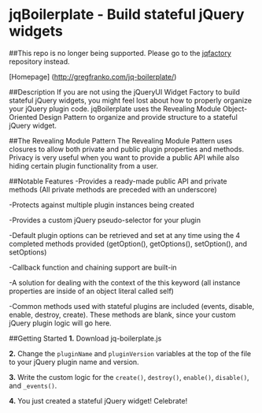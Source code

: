 jqBoilerplate - Build stateful jQuery widgets
==============

##This repo is no longer being supported.  Please go to the [jqfactory](https://github.com/gfranko/jqfactory) repository instead.

[Homepage] (http://gregfranko.com/jq-boilerplate/)

##Description
If you are not using the jQueryUI Widget Factory to build stateful jQuery widgets, you might feel lost about how to properly organize your jQuery plugin code.  jqBoilerplate uses the Revealing Module Object-Oriented Design Pattern to organize and provide structure to a stateful jQuery widget.

##The Revealing Module Pattern
The Revealing Module Pattern uses closures to allow both private and public plugin properties and methods.  Privacy is very useful when you want to provide a public API while also hiding certain plugin functionality from a user.

##Notable Features
-Provides a ready-made public API and private methods (All private methods are preceded with an underscore)

-Protects against multiple plugin instances being created

-Provides a custom jQuery pseudo-selector for your plugin

-Default plugin options can be retrieved and set at any time using the 4 completed 
 methods provided (getOption(), getOptions(), setOption(), and setOptions)

-Callback function and chaining support are built-in

-A solution for dealing with the context of the this keyword (all instance properties are inside 
 of an object literal called self)

-Common methods used with stateful plugins are included (events, disable, enable, destroy, create).
 These methods are blank, since your custom jQuery plugin logic will go here.

##Getting Started
**1.** Download jq-boilerplate.js

**2.** Change the `pluginName` and `pluginVersion` variables at the top of the file to your jQuery plugin name and version.

**3.** Write the custom logic for the `create()`, `destroy()`, `enable()`, `disable()`, and `_events()`.

**4.** You just created a stateful jQuery widget!  Celebrate!
 
